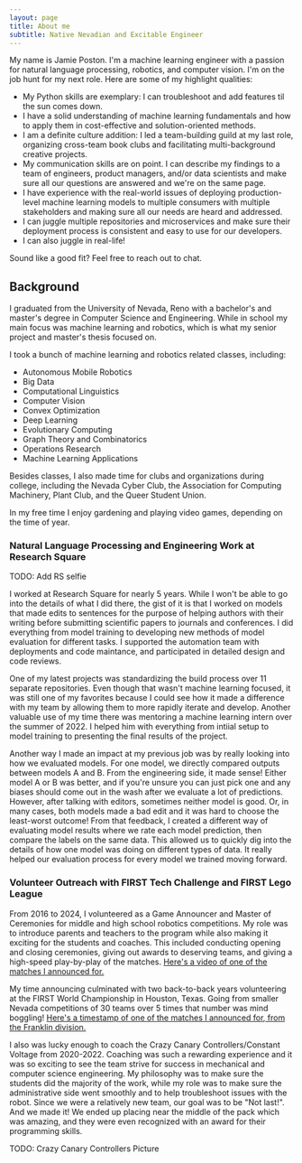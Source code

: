 ```yaml
---
layout: page
title: About me
subtitle: Native Nevadian and Excitable Engineer
---
```


My name is Jamie Poston. I'm a machine learning engineer with a passion for natural language processing, robotics, and computer vision. I'm on the job hunt for my next role. Here are some of my highlight qualities:

- My Python skills are exemplary: I can troubleshoot and add features til the sun comes down.
- I have a solid understanding of machine learning fundamentals and how to apply them in cost-effective and solution-oriented methods.
- I am a definite culture addition: I led a team-building guild at my last role, organizing cross-team book clubs and facilitating multi-background creative projects.
- My communication skills are on point. I can describe my findings to a team of engineers, product managers, and/or data scientists and make sure all our questions are answered and we're on the same page.
- I have experience with the real-world issues of deploying production-level machine learning models to multiple consumers with multiple stakeholders and making sure all our needs are heard and addressed.
- I can juggle multiple repositories and microservices and make sure their deployment process is consistent and easy to use for our developers.
- I can also juggle in real-life!

Sound like a good fit? Feel free to reach out to chat.

## Background

I graduated from the University of Nevada, Reno with a bachelor's and master's degree in Computer Science and Engineering. While in school my main focus was machine learning and robotics, which is what my senior project and master's thesis focused on.

I took a bunch of machine learning and robotics related classes, including:

- Autonomous Mobile Robotics
- Big Data
- Computational Linguistics
- Computer Vision
- Convex Optimization
- Deep Learning
- Evolutionary Computing
- Graph Theory and Combinatorics
- Operations Research
- Machine Learning Applications

Besides classes, I also made time for clubs and organizations during college, including the Nevada Cyber Club, the Association for Computing Machinery, Plant Club, and the Queer Student Union.  

In my free time I enjoy gardening and playing video games, depending on the time of year.

### Natural Language Processing and Engineering Work at Research Square

TODO: Add RS selfie

I worked at Research Square for nearly 5 years. While I won't be able to go into the details of what I did there, the gist of it is that I worked on models that made edits to sentences for the purpose of helping authors with their writing before submitting scientific papers to journals and conferences. I did everything from model training to developing new methods of model evaluation for different tasks. I supported the automation team with deployments and code maintance, and participated in detailed design and code reviews.

One of my latest projects was standardizing the build process over 11 separate repositories. Even though that wasn't machine learning focused, it was still one of my favorites because I could see how it made a difference with my team by allowing them to more rapidly iterate and develop. Another valuable use of my time there was mentoring a machine learning intern over the summer of 2022. I helped him with everything from intiial setup to model training to presenting the final results of the project.

Another way I made an impact at my previous job was by really looking into how we evaluated models. For one model, we directly compared outputs between models A and B. From the engineering side, it made sense! Either model A or B was better, and if you're unsure you can just pick one and any biases should come out in the wash after we evaluate a lot of predictions. However, after talking with editors, sometimes neither model is good. Or, in many cases, both models made a bad edit and it was hard to choose the least-worst outcome! From that feedback, I created a different way of evaluating model results where we rate each model prediction, then compare the labels on the same data. This allowed us to quickly dig into the details of how one model was doing on different types of data. It really helped our evaluation process for every model we trained moving forward.

### Volunteer Outreach with FIRST Tech Challenge and FIRST Lego League

From 2016 to 2024, I volunteered as a Game Announcer and Master of Ceremonies for middle and high school robotics competitions. My role was to introduce parents and teachers to the program while also making it exciting for the students and coaches. This included conducting opening and closing ceremonies, giving out awards to deserving teams, and giving a high-speed play-by-play of the matches. [Here's a video of one of the matches I announced for.](https://www.youtube.com/watch?v=cjh8L7b65-4)

My time announcing culminated with two back-to-back years volunteering at the FIRST World Championship in Houston, Texas. Going from smaller Nevada competitions of 30 teams over 5 times that number was mind boggling! [Here's a timestamp of one of the matches I announced for, from the Franklin division.](https://youtu.be/ro3xkQsvzQw?t=5332)

I also was lucky enough to coach the Crazy Canary Controllers/Constant Voltage from 2020-2022. Coaching was such a rewarding experience and it was so exciting to see the team strive for success in mechanical and computer science engineering. My philosophy was to make sure the students did the majority of the work, while my role was to make sure the administrative side went smoothly and to help troubleshoot issues with the robot. Since we were a relatively new team, our goal was to be "Not last!". And we made it! We ended up placing near the middle of the pack which was amazing, and they were even recognized with an award for their programming skills. 

TODO: Crazy Canary Controllers Picture